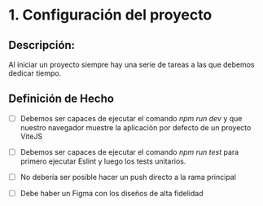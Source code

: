 # 1. Configuración del proyecto

## Descripción:

Al iniciar un proyecto siempre hay una serie de tareas a las que debemos dedicar tiempo.

## Definición de Hecho

- [ ] Debemos ser capaces de ejecutar el comando *npm run dev* y que nuestro navegador muestre la aplicación por defecto de un proyecto ViteJS

- [ ] Debemos ser capaces de ejecutar el comando *npm run test* para primero ejecutar Eslint y luego los tests unitarios.

- [ ] No debería ser posible hacer un push directo a la rama principal

- [ ] Debe haber un Figma con los diseños de alta fidelidad
